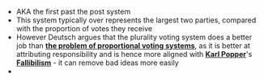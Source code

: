 - AKA the first past the post system 
- This system typically over represents the largest two parties, compared with the proportion of votes they receive 
- However Deutsch argues that the plurality voting system does a better job than **[the problem of proportional voting systems](../notes/the_problem_of_proportional_voting_systems)**, as it is better at attributing responsibility and is hence more aligned with **[Karl Popper](../notes/Karl_Popper)**'s **[Fallibilism](../notes/Fallibilism)** - it can remove bad ideas more easily 
- 